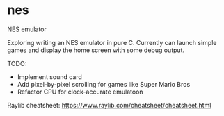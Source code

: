 # nes
NES emulator

Exploring writing an NES emulator in pure C. Currently can launch simple
games and display the home screen with some
debug output. 

TODO:
- Implement sound card
- Add pixel-by-pixel scrolling for games like Super Mario Bros
- Refactor CPU for clock-accurate emulatoon

Raylib cheatsheet: https://www.raylib.com/cheatsheet/cheatsheet.html
